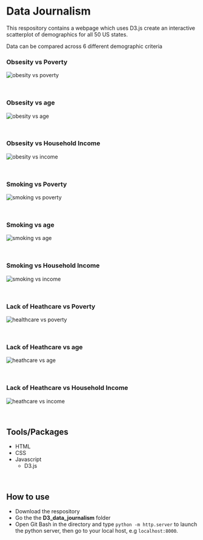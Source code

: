 # Data Journalism

This respository contains a webpage which uses D3.js create an interactive scatterplot of demographics for all 50 US states.

Data can be compared across 6 different demographic criteria

### Obsesity vs Poverty

![obesity vs poverty](images/obesity-vs-poverty.PNG)

<br>

### Obsesity vs age

![obesity vs age](images/obesity-vs-age.png)

<br>

### Obsesity vs Household Income

![obesity vs income](images/obesity-vs-income.png)

<br>

### Smoking vs Poverty

![smoking vs poverty](images/smoking-vs-poverty.png)

<br>

### Smoking vs age
![smoking vs age](images/smoking-vs-age.png)

<br>

### Smoking vs Household Income
![smoking vs income](images/smoking-vs-income.png)

<br>

### Lack of Heathcare vs Poverty
![healthcare vs poverty](images/healthcare-vs-poverty.PNG)

<br>

### Lack of Heathcare vs age
![heathcare vs age](images/heathcare-vs-age.png)

<br>

### Lack of Heathcare vs Household Income

![heathcare vs income](images/heathcare-vs-income.png)

<br>

## Tools/Packages
- HTML
- CSS
- Javascript
  - D3.js

<br>

## How to use
- Download the respository
- Go the the **D3_data_journalism** folder
- Open Git Bash in the directory and type `python -m http.server` to launch the python server, then go to your local host, e.g `localhost:8000`.
